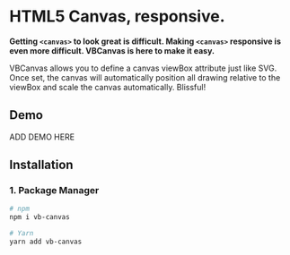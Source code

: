 # HTML5 Canvas, responsive.

**Getting `<canvas>` to look great is difficult. Making `<canvas>` responsive is even more difficult. VBCanvas is here to make it easy.**

VBCanvas allows you to define a canvas viewBox attribute just like SVG. Once set, the canvas will automatically position all drawing relative to the viewBox and scale the canvas automatically. Blissful!

## Demo

ADD DEMO HERE

## Installation

### 1. Package Manager

```bash
# npm
npm i vb-canvas

# Yarn
yarn add vb-canvas
```
